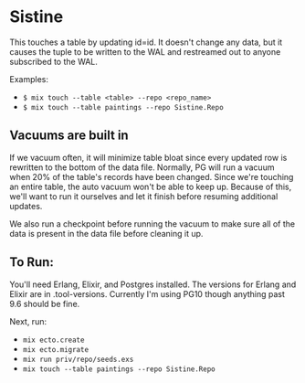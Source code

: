 # Sistine

This touches a table by updating id=id. It doesn't change any data, but it causes the tuple to be written to the WAL and
restreamed out to anyone subscribed to the WAL. 

Examples: 

* `$ mix touch --table <table> --repo <repo_name>`
* `$ mix touch --table paintings --repo Sistine.Repo`

## Vacuums are built in

If we vacuum often, it will minimize table bloat since every updated row is rewritten to the bottom of the data file. Normally, PG will run a vacuum when 20% of the table's records have been changed. Since we're touching an entire table, the auto vacuum won't be able to keep up. Because of this, we'll want to run it ourselves and let it finish before resuming additional updates. 

We also run a checkpoint before running the vacuum to make sure all of the data is present in the data file before cleaning it up.

## To Run:

You'll need Erlang, Elixir, and Postgres installed. The versions for Erlang and Elixir are in .tool-versions. Currently I'm using PG10 though anything past 9.6 should be fine. 

Next, run: 

* `mix ecto.create`
* `mix ecto.migrate`
* `mix run priv/repo/seeds.exs`
* `mix touch --table paintings --repo Sistine.Repo`